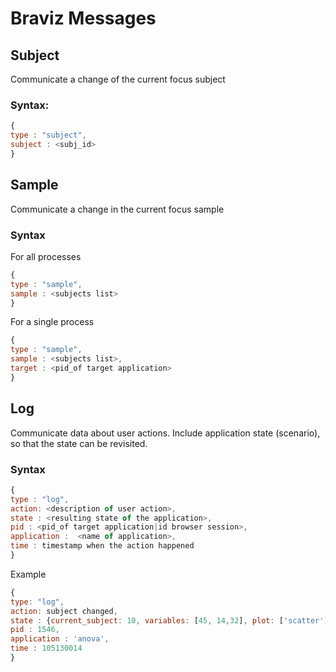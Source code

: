 # Braviz Messages

## Subject

Communicate a change of the current focus subject

### Syntax:

```javascript
{
type : "subject",
subject : <subj_id>
}
```

## Sample

Communicate a change in the current focus sample

### Syntax

For all processes
```javascript
{
type : "sample",
sample : <subjects list>
}
```

For a single process
```javascript
{
type : "sample",
sample : <subjects list>,
target : <pid_of target application>
}
```

## Log

Communicate data about user actions. Include application state (scenario), so that the state can be revisited.

### Syntax

```javascript
{
type : "log",
action: <description of user action>,
state : <resulting state of the application>,
pid : <pid_of target application|id browser session>,
application :  <name of application>,
time : timestamp when the action happened
}
```

Example

```javascript
{
type: "log",
action: subject changed,
state : {current_subject: 10, variables: [45, 14,32], plot: ['scatter']},
pid : 1546,
application : 'anova',
time : 105130014
}
```

